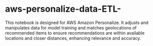 # aws-personalize-data-ETL-
This notebook is designed for AWS Amazon Personalize. It adjusts and manipulates data for model training and matches geolocations of recommended items to ensure recommendations are within available locations and closer distances, enhancing relevance and accuracy.
